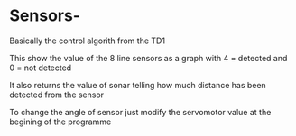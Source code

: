 # Sensors-
Basically the control algorith from the TD1

This show the value of the 8 line sensors as a graph with 4 = detected and 0 = not detected

It also returns the value of sonar telling how much distance has been detected from the sensor

To change the angle of sensor just modify the servomotor value at the begining of the programme
